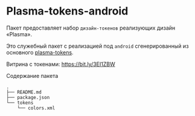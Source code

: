 # Plasma-tokens-android

Пакет предоставляет набор `дизайн-токенов` реализующих дизайн «Plasma».

Это служебный пакет с реализацией под `android` сгенерированный из основного [plasma-tokens](https://github.com/salute-developers/plasma/tree/master/packages/plasma-tokens).

Витрина с токенами: https://bit.ly/3EI1ZBW

Содержание пакета

```
.
├── README.md
├── package.json
└── tokens
    └── colors.xml
```
